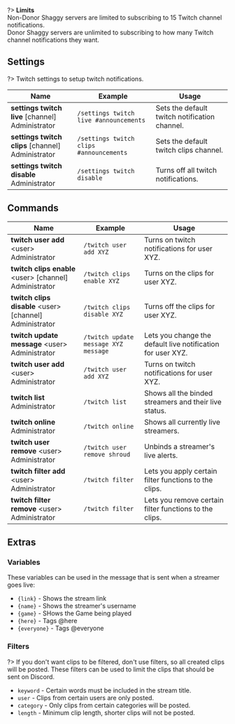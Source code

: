 ?> **Limits**<br>Non-Donor Shaggy servers are limited to subscribing to 15 Twitch channel notifications.<br>Donor Shaggy servers are unlimited to subscribing to how many Twitch channel notifications they want.

<!-- ![Twitch](_images/twitch.png ':size=100%')-->

<!-- tabs:start -->
## Settings
?> Twitch settings to setup twitch notifications.
<!-- tab:Slash Commands -->
Name              | Example           | Usage                                                                         
 ---------------- | ----------------- | ----------------------------------------------------------------------------- 
**settings twitch live** \[channel]<br><span class="user-permissions">Administrator</span> | `/settings twitch live #announcements` | Sets the default twitch notification channel.
**settings twitch clips** \[channel]<br><span class="user-permissions">Administrator</span> | `/settings twitch clips #announcements` | Sets the default twitch clips channel.
**settings twitch disable** <br><span class="user-permissions">Administrator</span> | `/settings twitch disable` | Turns off all twitch notifications.
<!-- tabs:end -->

<!-- tabs:start -->
## Commands
<!-- tab:Slash Commands -->
Name              | Example           | Usage                                                                         
 ---------------- | ----------------- | ----------------------------------------------------------------------------- 
**twitch user add** \<user><br><span class="user-permissions">Administrator</span> | `/twitch user add XYZ` | Turns on twitch notifications for user XYZ.
**twitch clips enable** \<user> [channel]<br><span class="user-permissions">Administrator</span> | `/twitch clips enable XYZ` | Turns on the clips for user XYZ.
**twitch clips disable** \<user> [channel]<br><span class="user-permissions">Administrator</span> | `/twitch clips disable XYZ` | Turns off the clips for user XYZ.
**twitch update message** \<user> <msg><br><span class="user-permissions">Administrator</span> | `/twitch update message XYZ message` | Lets you change the default live notification for user XYZ.
**twitch user add** \<user><br><span class="user-permissions">Administrator</span> | `/twitch user add XYZ` | Turns on twitch notifications for user XYZ.
**twitch list**<br><span class="user-permissions">Administrator</span>   | `/twitch list`    | Shows all the binded streamers and their live status.
**twitch online**<br><span class="user-permissions">Administrator</span> | `/twitch online`  | Shows all currently live streamers.
**twitch user remove** \<user><br><span class="user-permissions">Administrator</span> | `/twitch user remove shroud` | Unbinds a streamer's live alerts.
**twitch filter add** \<user> <type> <value><br><span class="user-permissions">Administrator</span> | `/twitch filter`  | Lets you apply certain filter functions to the clips.
**twitch filter remove** \<user> <type> <value><br><span class="user-permissions">Administrator</span> | `/twitch filter`  | Lets you remove certain filter functions to the clips.
<!-- tabs:end -->

## Extras
### Variables
These variables can be used in the message that is sent when a streamer goes live:
- `{link}` - Shows the stream link
- `{name}` - Shows the streamer's username
- `{game}` - SHows the Game being played
- `{here}` - Tags @here
- `{everyone}` - Tags @everyone
### Filters
?> If you don't want clips to be filtered, don't use filters, so all created clips will be posted.
These filters can be used to limit the clips that should be sent on Discord.
- `keyword` - Certain words must be included in the stream title.
- `user` - Clips from certain users are only posted.
- `category` - Only clips from certain categories will be posted.
- `length` - Minimum clip length, shorter clips will not be posted.

